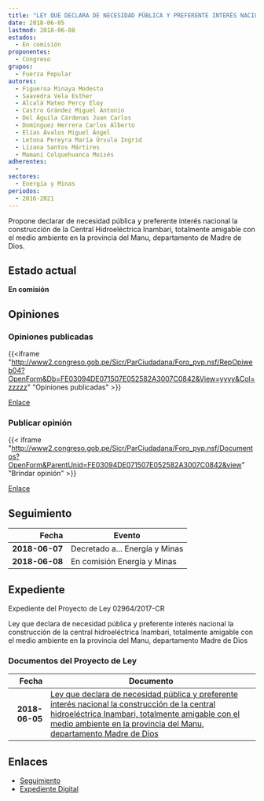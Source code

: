 ```yaml
---
title: "LEY QUE DECLARA DE NECESIDAD PÚBLICA Y PREFERENTE INTERÉS NACIONAL LA CONSTRUCCIÓN DE LA CENTRAL HIDROELÉCTRICA INAMBARI, TOTALMENTE AMIGABLE CON EL MEDIO AMBIENTE EN LA PROVINCIA DEL MANU, DEPARTAMENTO DE MADRE DE DIOS"
date: 2018-06-05
lastmod: 2018-06-08
estados: 
  - En comisión
proponentes: 
  - Congreso
grupos: 
  - Fuerza Popular
autores: 
  - Figueroa Minaya Modesto
  - Saavedra Vela Esther
  - Alcalá Mateo Percy Eloy
  - Castro Grández Miguel Antonio
  - Del Águila Cárdenas Juan Carlos
  - Domínguez Herrera Carlos Alberto
  - Elías Ávalos Miguel Ángel
  - Letona Pereyra María Úrsula Ingrid
  - Lizana Santos Mártires
  - Mamani Colquehuanca Moisés
adherentes: 
  - 
sectores: 
  - Energía y Minas
periodos: 
  - 2016-2021
---
```


Propone declarar de necesidad pública y preferente interés nacional la construcción de la Central Hidroeléctrica Inambari, totalmente amigable con el medio ambiente en la provincia del Manu, departamento de Madre de Dios.


## Estado actual

**En comisión**

## Opiniones

### Opiniones publicadas

{{<iframe "http://www2.congreso.gob.pe/Sicr/ParCiudadana/Foro_pvp.nsf/RepOpiweb04?OpenForm&Db=FE03094DE071507E052582A3007C0842&View=yyyy&Col=zzzzz" "Opiniones publicadas" >}}

[Enlace](http://www2.congreso.gob.pe/Sicr/ParCiudadana/Foro_pvp.nsf/RepOpiweb04?OpenForm&Db=FE03094DE071507E052582A3007C0842&View=yyyy&Col=zzzzz)
### Publicar opinión

{{< iframe "http://www2.congreso.gob.pe/Sicr/ParCiudadana/Foro_pvp.nsf/Documentos?OpenForm&ParentUnid=FE03094DE071507E052582A3007C0842&view" "Brindar opinión" >}}

[Enlace](http://www2.congreso.gob.pe/Sicr/ParCiudadana/Foro_pvp.nsf/Documentos?OpenForm&ParentUnid=FE03094DE071507E052582A3007C0842&view)

## Seguimiento

| Fecha | Evento |
|------:|--------|
| **2018-06-07** | Decretado a... Energía y Minas|
| **2018-06-08** | En comisión Energía y Minas|


## Expediente

Expediente del Proyecto de Ley 02964/2017-CR

Ley que declara de necesidad pública y preferente interés nacional la construcción de la central hidroeléctrica Inambari, totalmente amigable con el medio ambiente en la provincia del Manu, departamento Madre de Dios


### Documentos del Proyecto de Ley

| Fecha | Documento |
|------:|--------|
| **2018-06-05** | [Ley que declara de necesidad pública y preferente interés nacional la construcción de la central hidroeléctrica Inambari, totalmente amigable con el medio ambiente en la provincia del Manu, departamento Madre de Dios](http://www.leyes.congreso.gob.pe/Documentos/2016_2021/Proyectos_de_Ley_y_de_Resoluciones_Legislativas/PL0296420180605.pdf) |

## Enlaces 

- [Seguimiento](http://www2.congreso.gob.pe/Sicr/TraDocEstProc/CLProLey2016.nsf/f7fff46988ca05b1052578e100829cc7/f71808efb0d56067052582a3007d83e1?OpenDocument)
- [Expediente Digital](http://www2.congreso.gob.pe/Sicr/TraDocEstProc/CLProLey2016.nsf/f7fff46988ca05b1052578e100829cc7/f71808efb0d56067052582a3007d83e1?OpenDocument&Click=05257FB7005EB655.eb71d0cf91d8294e05256cdf006b5706/$Body/0.1C6C)
